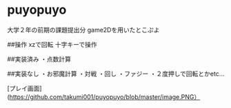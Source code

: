 # puyopuyo
大学２年の前期の課題提出分
game2Dを用いたとこぷよ


##操作
xzで回転
十字キーで操作

##実装済み
・点数計算

##実装なし
・お邪魔計算
・対戦
・回し
・ファジー
・２度押しで回転とかetc...

[プレイ画面](https://github.com/takumi001/puyopuyo/blob/master/image.PNG）
